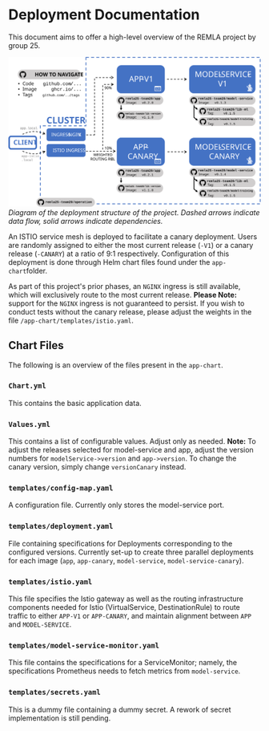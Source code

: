# Deployment Documentation
This document aims to offer a high-level overview of the REMLA project by group 25.

![deployment diagram](deployment-diagram.svg)
_Diagram of the deployment structure of the project. Dashed arrows indicate data flow, solid arrows indicate dependencies._

An ISTIO service mesh is deployed to facilitate a canary deployment. Users are randomly assigned to either the most current release (`-V1`) or a canary release (`-CANARY`) at a ratio of 9:1 respectively. Configuration of this deployment is done through Helm chart files found under the `app-chart`folder. 

As part of this project's prior phases, an `NGINX` ingress is still available, which will exclusively route to the most current release.
**Please Note:** support for the `NGINX` ingress is not guaranteed to persist. If you wish to conduct tests without the canary release, please adjust the weights in the file `/app-chart/templates/istio.yaml`.

## Chart Files
The following is an overview of the files present in the `app-chart`.
### `Chart.yml`
This contains the basic application data.
### `Values.yml`
This contains a list of configurable values. Adjust only as needed.
**Note:** To adjust the releases selected for model-service and app, adjust the version numbers for `modelService->version` and `app->version`. To change the canary version, simply change `versionCanary` instead.
### `templates/config-map.yaml`
A configuration file. Currently only stores the model-service port.
### `templates/deployment.yaml`
File containing specifications for Deployments corresponding to the configured versions. Currently set-up to create three parallel deployments for each image (`app`, `app-canary`, `model-service`, `model-service-canary`).
### `templates/istio.yaml`
This file specifies the Istio gateway as well as the routing infrastructure components needed for Istio (VirtualService, DestinationRule) to route traffic to either `APP-V1` or `APP-CANARY`, and maintain alignment between `APP` and `MODEL-SERVICE`.
### `templates/model-service-monitor.yaml`
This file contains the specifications for a ServiceMonitor; namely, the specifications Prometheus needs to fetch metrics from `model-service`.
### `templates/secrets.yaml`
This is a dummy file containing a dummy secret. A rework of secret implementation is still pending.